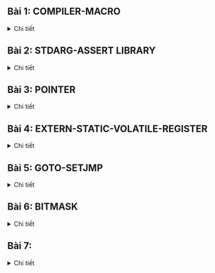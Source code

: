 ## Bài 1: COMPILER-MACRO
<details><summary>Chi tiết</summary>

### Compiler
- Compiler là một phần mềm để biên dịch một hay nhiều chương trình được viết từ ngôn ngữ bậc cao(ngôn ngữ C, C++, python,..) sang ngôn ngữ bậc thấp (thường là ngôn ngữ nhị phân) để nạp cho MCU hoặc máy tính. Hay nói cách khác compiler giống như một thông dịch viên giữa người lập trình và máy tính hoặc MCU.
### Compiler Process 
**Quá trình biên dịch trải qua 4 giai đoạn chính:**
* **Preprocessing**
Quá trình này sẽ biên dịch các file.c hoặc các file.cpp thành các file.i. Ở quá trình này sẽ loại bỏ tất cả các comment, thêm tất cả nột dung của thư viện đã được include ở file.c hoặc file .cpp nếu có và các macro nếu được define thành một file.i.
* **Compilation**
Quá trình này sẽ biên dịch các file.i thành các file.s. Quá trình này là chuyển đổi ngôn ngữ C của chúng ta thành ngôn ngữ assembly code (hợp ngữ). Hợp ngữ có thể được hiểu như là một loại ngôn ngữ của từng loại xử lý mà nhà sản xuất đã viết ra khi thiết kế ra dòng vi xử lý đó để người dùng có thể thuận tiện giao tiếp hơn. Vì vậy mỗi loại vi xử lý khác nhà sản xuất thì sẽ có hợp ngữ khác nhau.
* **Assemble**
Quá trình này sẽ biên dịch các file.s thành các file.o. Quá trình này chuyển đổi assembly code thành object code (mã máy). Vì máy tính bản chất là các bóng bán dẫn điển tử (transistor) nên chúng chỉ hiểu thành các bit logic 0 và 1 để thực hiện các nhiệm vụ.
* **Linhking**
Quá trình này sẽ biên dịch các file .o đã tạ ra trước đó thành một file duy nhất file. exe (executable machine code) hoặc file.hex để nạp cho một số dòng vi điều khiển. 
![Compiler Process](/Image/1.png)*Compiler Process*
### MACRO

Macro là một cơ chế của quá trình tiền xử lý có thể được hiểu là chúng ta sẽ định nghĩa lại nội dụng thành một đoạn nội dung khác ngắn gọn hơn.
MACRO chia thành 3 nhóm chính: 
``` bash
    #include                                             
    #define,#undef
    #if,#elif,#else,#ifdef,#ifndef`
```

**Có một số macro sau:**

- **#include**
    - Cho phép chèn nội dung của  tệp khác vào tệp hiện tại trước khi biên dịch.
    - Sử dụng dấu '< >' cho các tệp tiêu chuẩn như các tệp tiêu đề header file trong các thư mục mục thư viện chuẩn của hệ thống.
    - Sử dụng dấu ' " " ' cho các tệp của người dùng.

- **#define**

    -   Để định nghĩa macro chúng ta dùng cú pháp như sau:

	    ```#define Tên_macro  giá_trị_hoặc_đoạn_mã```

    - Các loại macro gồm:

         **Macro có tham số:** Có thể nhận tham số và thực hiện thao tác trên những tham số đó.

	    ```#define SQUARE(x) ((x) * (x))```

        **Macro không tham số:** Định nghĩa một giá trị cố định

	    ```#define PI 3.14159```

        Để loại bỏ macro ta sử dụng #undef

    **`#if`**
    -  Nếu điều kiện này đúng thì thực hiện đoạn mã phía dưới.

    **`#elif`**
    -  Được sử dụng sau #if hoặc #elif để kiểm tra điều khiện thêm nếu điều kiện trước sai.

    **`#else`**
    - Nếu không có điều kiện nào trước đó đúng thì sẽ thực hiện các câu lệnh sau #else.

    **`#ifdef`**
    - Dùng để kiểm tra xem macro đã được định nghĩa hay chưa.

    **`#ifndef`**
    - Dùng để kiểm tra xem macro chưa được định nghĩa.

**Variadic macros**
macro variadic được sử dụng để định nghĩa ra hàm khi ta không xác định được chính xác input đầu vào. Khi đó ta có #define func(...) dấu 3 chấm sẽ được định nghĩa thành __VA_ARGS__
</details>

## Bài 2: STDARG-ASSERT LIBRARY

<details><summary>Chi tiết</summary>

### Thư viện stdarg.h
- Cung cấp các phương thức để làm việc với các hàm có số lượng input 
parameter không cố định.

### Các macro chính trong thư viện:
- **Va_list**
	
	- Dùng để khai báo 1 biến kiểu dữ liệu lưu trữ thông tin của danh sách đối số biến đổi

	- Cú pháp: ```va_list args;```
	
- **Va_start()**
	
	- Dùng để khởi tạo biến lưu trữ danh sách kiểu va_list vừa lưu.

	- Cú pháp: ```va_start( args, last_fixed_agr);```

	- ```last_fixed_agr``` là đối số cố định cuối cùng trước khi bắt đầu danh sách đối số biến thiên.

	- Ở đây sẽ bắt đầu trỏ từ đối số đầu tiên sau   ```last_fixed_agr```

- **Va_arg()**
	
	- Dùng để truy xuất từng đối số trong danh sách đối số biến đổi.

	- Mỗi lần gọi sẽ truy xuất trả về đối số tiếp theo và di chuyển con trỏ tới đối số kế tiếp.

	- Cú pháp:```va_agr(args, int);```

- **Va_end()**

	- Dùng để kết thúc việc sử dụng danh sách đối số biến đổi, dọn sạch đối tượng va_list và giải phóng tài nguyên.

	- Cú pháp:```va_end(args);```


### Thư viện Assert.h?

 - Dùng để kiểm tra một điều kiện trong mã nguồn và phát hiện lỗi.

 - Thư viện cung cấp 1 macro assert kiểm tra một điều kiện luôn luôn đúng. Nếu sai thì chương trình sẽ dừng và báo lỗi.
 
    - Cú pháp: `assert(biểu_thức);`

</details>

## Bài 3: POINTER
<details><summary>Chi tiết</summary>

### Pointer

- Pointer trong ngôn ngữ lập trình C có thể được hiểu như là một biến có khả năng chứa địa chỉ bộ nhớ của một biến khác. Sử dụng Pointer giúp chúng ta truy cập đến từng vùng nhớ một cách linh họat hơn, hiểu được từng vùng địa chỉ thanh ghi của máy tính.

#### Cách khai báo pointer
``` bash
     int *ptr; // con trỏ trỏ đến address có data là kiểu int 
     char *ptr; // con trỏ trỏ đến address có data là kiểu char 
     float *ptr; // con trỏ trỏ đến address có data là kiểu float
```
#### Lấy địa chỉ của một biến 
``` bash
    int x = 10;
    int *ptr_x = &x;  // ptr_x chứa địa chỉ của x
```
#### Sử dụng con trỏ để truy cập giá trị:
``` bash
    int y = *ptr_x;  // y sẽ chứa giá trị của x 
```
- khi khai báo con trỏ, vì con trỏ chứa địa chỉ nên kích thước của con trỏ sẽ tùy thuộc vào cấu trúc của MCU hoặc máy tính sử dụng.

### Một số loại con trỏ khác
#### Void pointer
- Void pointer thường dùng để trỏ đến bất kỳ địa chỉ nào mà không cần phải quan tâm tới kiểu dữ liệu của giá trị của ô nhớ đó.
- khai báo: 
    ``` bash
     void  *ptr_void;
    ```
#### Pointer to Constant
- Pointer to Constant được hiểu là khi ta định nghĩa kiểu này thì ta không thể thay đổi giá trị địa chỉ mà nó đang trỏ đến(tức là địa chỉ không thay thể thay đổi từ còn trở đó) nhưng chúng ta có thể thay đổi giá trị của tại địa chỉ mà con trỏ đó trỏ tới.
- khai báo:
    ``` bash  
    int value = 5;
    int const *ptr_const = &value;
    printf("value: %d\n", *ptr_const);
    //*ptr_const = 7; // wrong
    value = 9;
    printf("value: %d\n", *ptr_const);
    ```
#### Constant Pointer
- Định nghĩa là một con trỏ mà khi đó giá trị nó trỏ tới địa chỉ không thể thay đổi được. Tức là con trỏ này khi khởi tạo thì nó không thể trỏ đến địa chỉ khác.
- khai báo:
    ``` bash
    int value = 5; 
    int test = 15;
    int *const const_ptr = &value;
    printf("value: %d\n", *const_ptr
    *const_ptr = 7;
    printf("value: %d\n", *const_ptr);
    //const_ptr = &test; // wrong
    ``` 
#### Function pointer
- Pointer to fuction(con trỏ hàm) là một biến chứa địa của một hàm. Có nghĩa nó trỏ tới địa chỉ của một hàm nào đó đã được định nghĩa trong chương trình.
- Khác với các con trỏ khác, con trỏ hàm cho phép ta truyền đối số của hàm khác, truyền hàm như là lưu địa chỉ hàm và trả về một giá trị từ hàm khác. 
- Ví dụ 
    ``` bash
        #include <stdio.h>
        // Hàm mẫu 1
        void greetEnglish() {
            printf("Hello!\n");
        }

        // Hàm mẫu 2
        void greetFrench() {
            printf("Bonjour!\n");
        }

        int main() {

            // Khai báo con trỏ hàm
            void (*ptrToGreet)();

            // Gán địa chỉ của hàm greetEnglish cho con trỏ hàm
            ptrToGreet = greetEnglish;

        // Gọi hàm thông qua con trỏ hàm
        (*ptrToGreet)();  // In ra: Hello!

        // Gán địa chỉ của hàm greetFrench cho con trỏ hàm
            ptrToGreet = greetFrench;

        // Gọi hàm thông qua con trỏ hàm
            (*ptrToGreet)();  // In ra: Bonjour!

        return 0;
        }
    ```
#### Pointer to Pointer 
Pointer to Pointer được hiểu như là một biến chứa chứa địa chỉ của một con trỏ. Con trỏ này trỏ đến địa chỉ của một biến khác và chứa giá trị. Vậy nên khi gọi một con trỏ pointer to pointer thì bản chất nó đang lấy giá trị của biến chứa địa chỉ của địa chỉ của con trỏ nó gán. 

```bash
    #include <stdio.h>
    int main() {
        int value = 42;
        int *ptr1 = &value;  // Con trỏ thường trỏ đến một biến

    int **ptr2 = &ptr1;  // Con trỏ đến con trỏ

        printf("Value: %d\n", **ptr2);

    return 0;
    }
```
#### NULL Pointer
Null Pointer được hiểu như là một con trỏ không trỏ đến bất kỳ đối tượng vùng nhớ cụ thể nào. Khi ta gán cho một biến con trỏ có giá trị là NULL thì còn con trỏ đó đang trỏ tới địa chỉ 0 và địa chỉ đó có giá trị bằng 0.
</details>

## Bài 4: EXTERN-STATIC-VOLATILE-REGISTER
<details><summary>Chi tiết</summary>

### Exern 

- Extern là một từ khóa được sử dụng trong ngôn ngữ lập trình C. Từ khóa này được sử dụng nhằm mục đích thông báo cho chương trình biết rằng một biến hay một hàm đã được định nghĩa ở một file hay một chương trình khác rồi. Điều này giúp việc quản lý dữ liệu dữ các file một cách thuận tiện hơn và trở nên chặt chẻ hơn. Với từ khóa extern thì người dùng có thể sử dụng biến hoặc hàm đó trong một file khác.

- Ví dụ 
    - File main.c
    ``` bash 
    #include <stdio.h>

    int value = 90;

    extern void display();

    int main()
    {
	    printf("hello\n");
	    display();
    }
    ```
    - File other.c
    ``` bash
    #include <stdio.h>

    extern int value;
    void display()
    {
	    printf("value: %d\n", value);
    }
    ```
- Ứng dụng 
    - Cho phép chúng ta chia sẻ biến và hàm giữa nhiều file nguồn trong chương trình 
    - Dùng để kết nối các module hoặc thư viện trong một dự án lớn 
    ...
### Static
#### Static local variables
 - Khi ta khai báo từ khóa Static cho một biến cục bộ (local variables) điều này có ý nghĩa là biến đó sẽ dữ giá trị đó qua các lần gọi hàm và biến đó chỉ có thể được gọi trong hàm đó, và không thể tồn tại ngoài hàm.

- Ví dụ:
    ``` bash 
    #include <stdio.h>

    void exampleFunction() {
        static int count = 0;  // Biến static giữ giá trị qua các lần gọi hàm
        count++;
        printf("Count: %d\n", count);
    }

    int main() {
        exampleFunction();  // In ra "Count: 1"
        exampleFunction();  // In ra "Count: 2"
        exampleFunction();  // In ra "Count: 3"
        return 0;
    }
    ``` 
- Ứng dụng 
    - Lưu trữ giá trh sau những lần gọi hàm nên dùng để theo dõi số lần gọi hàm mà không cần khai báo một biến toàn cục
#### Static local variables
Khi ta khai báo từ khóa Static cho một biến hay một hàm toàn cục, thì điều này có ý nghĩa là biến đó hay hàm đó chỉ có thể hoạt động được trong phạm vi của file nguồn hiện tại này thôi.
- Ví dụ:
    - File main.c
    ``` bash
    #include <stdio.h>

    extern void display();
    //extern int s_g_value;
    extern int g_value;

    int main()
    {
	    printf("hello\n");
	    g_value = 40;
	    display();
	    return 0;
    }
    ``` 
    - File other.c
    ``` bash
    #include <stdio.h>

    int g_value = 30;
    static int s_g_value = 20;


    void display()
    {
	    printf("static global value: %d\n", s_g_value);
	    printf("global value: %d\n", g_value);
    }
    ```
### Volatile
- Từ khóa Volatile trong ngôn ngữ lập trình C được sử dụng tránh việc trình biên dịch tối ưu hóa hoạt động của biến đó trong chương trình. Điều này có nghĩa là trình biên dịch sẽ hiểu là biến đó sẽ có giá trị thay đổi ngẫu nhiên, cho nên trình biên dịch sẽ không được tôi hóa bỏ qua biến đó mà phải thực hiện cập nhật giá trị của biến đó theo dúng định nghĩa ban đầu.


### Register 
Trong ngôn ngữ lập trình C từ khóa Register được sử dụng nhằm mục đích thông báo biến này cần được lưu trữ ở thanh ghi của máy tính, chứ không phải lưu trữ ở bộ nhớ Ram như thông thường. Việc lưu giá trị ở trên thanh ghi sẽ giúp cải thiện tốc độ tính toán dữ liệu một cách nhanh hơn so với việc lưu trữ RAM. Vì quá trình tính toán sẽ được thực hiên bô xư lý toán hoc ALU nên khi ta lưu trữ dữ liệu ở RAM thì MUC sẽ tốn thời gian truyền dữ liệu dữ RAM và thành ghi và sau đó chép dữ liệu lên ALU để tính toán. Vì vậy đối với những biến cần tối ưu hóa về mặt thời gian người ta hường lưu chúng trên bộ nhớ thanh ghi.

Quá trình truyền dữ liệu có thể được mô tả như sau  

![Register](/Image/2.png)

- Ví dụ:
    ``` bash
    #include <stdio.h>
    #include <time.h>

    int main() {
        // Lưu thời điểm bắt đầu
        clock_t start_time = clock();

        // Đoạn mã của chương trình
        for (int i = 0; i < 1000000; ++i) {
          // Thực hiện một số công việc bất kỳ
        }

        // Lưu thời điểm kết thúc
        clock_t end_time = clock();

        // Tính thời gian chạy bằng miligiây
        double time_taken = ((double)(end_time - start_time)) / CLOCKS_PER_SEC;

        printf("Thoi gian chay cua chuong trinh: %f giay\n", time_taken);

        return 0;
    }

    ```
</details>

## Bài 5: GOTO-SETJMP
<details><summary>Chi tiết</summary>

### Goto 
- "goto" là một từ khóa được sử dụng trong ngôn ngữ lập trình C, nó cho phép chương trình nhảy đến một nhãn label đã được đặt trước đó và label đó chỉ được đặt trong cùng một hàm. Việc sử dụng goto mặc dù đem đến khả năng kiểm soát flow của chương trình, tuy nhiên việc sử dụng goto quá nhiều là không tốt vì nó làm cho chương trình chúng ta khó có khả năng bảo trì hơn.

- Ví dụ:
    ``` bash 
    #include <stdio.h>

    int main() {
        int i = 0;
        // Đặt nhãn
        start:
        if (i >= 5) {
            goto end;  // Chuyển control đến nhãn "end"
        }

        printf("%d ", i);
        i++;

        goto start;  // Chuyển control đến nhãn "start"

        // Nhãn "end"
        end:
        printf("\n");

        return 0;
    }
    ```
- Mặc dù goto không được khuyến khích sử dụng vì khả năng khó bảo trì của nó tuy nhiên chúng ta vẫn có thể sử dụng chúng trong một số trường hợp như sau:
    - **Thoát khỏi nhiều cấp độ vòng lặp**
    Trong một số trường hợp việc thoát khỏi nhiều vòng lặp trở nên phức tạp thì việc sử dụng goto để dễ dàng thoát khỏi nhiều vòng lặp hơn
    Ví dụ:
        ``` bash
        for (int i = 0; i < 10; ++i) {
            for (int j = 0; j < 10; ++j) {
            if (some_condition(i, j)) {
                goto exit_loops;
                }
            }
        }
        exit_loops:
        ```
    - **Xử lý lỗi và giải phóng bộ nhớ**   
    Trong trường hợp sử lý lỗi, có thể sử dụng goto để dễ dàng giải phóng bộ nhớ đã được cấp pháp trước khi thoát khỏi hàm

    - **Implement Finite State Machines (FSM)** (máy trạng thái hữu hạn)
    Trong một số trường hợp, đặc biệt là khi triển khai Finite State Machines, goto có thể được sử dụng để chuyển đến các trạng thái khác nhau một cách dễ dàng.
    Ví dụ: 
        ```bash 
        switch (current_state) {
            case STATE_A:
                // Xử lý State A
                if (condition) {
                    goto STATE_B;
                }
                break;

            case STATE_B:
                // Xử lý State B
                break;
        }

        ```
### setjmp.h
- setjmp.h là một thư viện trong ngôn ngữ lập trình C, cung cấp hai hàm đó là setjmp và longjmp. Cả hai hàm này thường được sử dụng để thực hiện sử lý ngoại lệ của chương trình C. Xử lý ngoại lệ có nghĩa là ngoại lệ này vẫn khiến cho chương trình hoạt động một cách bình thường nhưng nó chính là kết quả không mong muốn của người dùng.
- Ví dụ
    ``` bash
    #include <stdio.h>
    #include <setjmp.h>

    jmp_buf buffer;

    void risky_function() {
        printf("Entering risky_function\n");
    
        // Thiết lập điểm cho việc "quay lại"
        if (setjmp(buffer) != 0) {
            printf("Exiting risky_function due to longjmp\n");
            return;
        }

        // Mô phỏng một tình huống lỗi
        int error_condition = 1;
        if (error_condition) {
            printf("Error detected in risky_function\n");
            longjmp(buffer, 1);  // "Quay lại" tới điểm đã được thiết lập bởi setjmp
        }

        printf("Exiting risky_function normally\n");
    }

    int main() {
        printf("Starting main\n");
        risky_function();
        printf("Back in main after risky_function\n");

        return 0;
    }

    ```
</details>

## Bài 6: BITMASK
<details><summary>Chi tiết</summary>

### Bitmask 
- Bitmask là một kĩ thuật được sử dụng để làm việc với các bit. Nó chủ yếu được ứng dụng lưu trữ hoặc thao tác với các flag hoặc để chỉ trạng thái của chân tín hiệu nào đó. Ta có thể chỉ sửa xóa bit đó với Bitmask. Ứng dụng phổ biến của Bitmask có thể nói tới là để tối ưu hóa bộ nhớ,thực hiện các toán với bit, quyền truy cập hoặc các thuộc tính lên đối tượng,..
#### Các toán tử bitwise
**a. AND bitwise**
 - Thực hiện phép AND bitwise giữa các căp bit với nhau. Kết quả bằng 1 nếu cả hai bit đều là 1, còn lại thì kết quả đều bằng 0;
 - Ví dụ khai báo:
    ```bash
    int result = num1 & num2;
    ```
**b. OR bitwise**
- Thực hiện phép OR bitwise giữa các căp bit với nhau. Kết quả bằng 0 nếu cả hai bit đều là 0, còn lại thì kết quả đều bằng 1;
 - Ví dụ khai báo:
    ```bash
    int result = num1 | num2;
    ```
**c. XOR bitwise**
- Thực hiện phép XOR bitwise giữa các căp bit với nhau. Kết quả bằng 0 nếu cả hai bit đều giống nhau(tức là cùng bằng 0 hoặc cùng bằng 1), còn lại thì kết quả đều bằng 1;
 - Ví dụ khai báo:
    ```bash
    int result = num1 ^ num2;
    ```
**d. NOt bitwise**
 - Đây là phép đảo từng bit của một số. Có nghĩa là 0 lấy not sẽ là 1, ngược lại 1 lấy not sẽ là 0
 - Ví dụ khai báo:
    ```bash
    int result = ~num;
    ```
**e. Shift left or Shift right**
 - Dùng để dịch bit sang phải hoặc sang trái 
 - Khi ta muốn dịch các bit từ trái sang phải, ta sử dụng ký hiệu " >> " + với số phần tử muốn dịch, sau khi địch các tùy vào số phần tử muốn dịch mà ta phải thêm bấy nhiêu số bit 0 or bit 1 (xét bit 0 or 1 phải giựa vào giá trị đó có phải là số có dấu hay không or hoặc quy định bởi bit MSB);
 - Ví vụ:
    ```bash
    int resultLeftShift = num >> shiftAmount;
    \\ giả sử ban đầu  num =0b00011110;
    \\ nếu dịch 3 phần từ, tức là shiftAmount =3;
    \\ kết quả dich sang phải 0b00000011;
    ```
 - Khi ta muốn dịch các bit từ phải sang trái, ta sử dụng ký hiệu " << " + với số phần tử muốn dịch, sau khi địch các tùy vào số phần tử muốn dịch mà ta phải thêm bấy nhiêu số bit 0;
 - Ví vụ:
    ```bash
    int resultLeftShift = num << shiftAmount;
    \\ giả sử ban đầu  num =0b00011110;
    \\ nếu dịch 3 phần từ, tức là shiftAmount =3;
    \\ kết quả dich sang trái 0b11110000;
    ```

#### Một số ví dụ về ứng dụng của BITMASK
- example 1:
```bash
#include <stdio.h>
#include <stdint.h>

#define GENDER        1 << 0  // Bit 0: Giới tính (0 = Nữ, 1 = Nam)
#define TSHIRT        1 << 1  // Bit 1: Áo thun (0 = Không, 1 = Có)
#define HAT           1 << 2  // Bit 2: Nón (0 = Không, 1 = Có)
#define SHOES         1 << 3  // Bit 3: Giày (0 = Không, 1 = Có)
// Tự thêm 5 tính năng khác
#define FEATURE1      1 << 4  // Bit 4: Tính năng 1
#define FEATURE2      1 << 5  // Bit 5: Tính năng 2
#define FEATURE3      1 << 6  // Bit 6: Tính năng 3
#define FEATURE4      1 << 7  // Bit 7: Tính năng 4

void enableFeature(uint8_t *features, uint8_t feature) {
    *features |= feature;
}

void disableFeature(uint8_t *features, uint8_t feature) {
    *features &= ~feature;
}


int isFeatureEnabled(uint8_t features, uint8_t feature) {
    return (features & feature) != 0;
}

void listSelectedFeatures(uint8_t features) {
    printf("Selected Features:\n");

    if (features & GENDER) {
        printf("- Gender\n");
    }
    if (features & TSHIRT) {
        printf("- T-Shirt\n");
    }
    if (features & HAT) {
        printf("- Hat\n");
    }
    if (features & SHOES) {
        printf("- Shoes\n");
    }
    // Thêm các điều kiện kiểm tra cho các tính năng khác
}

void removeFeatures(uint8_t *features, uint8_t unwantedFeatures) {
    *features &= ~unwantedFeatures;
}



int main() {
    uint8_t options = 0;
    // Thêm tính năng 
    enableFeature(&options, GENDER | TSHIRT | HAT);

    removeFeatures(&options, TSHIRT);

    // Liệt kê các tính năng đã chọn
    listSelectedFeatures(options);
    
    return 0;
}
```
- example 2:
``` bash
#include <stdio.h>

#define LED1 1 << 0 // 0001
#define LED2 1 << 1 // 0010
#define LED3 1 << 2 // 0100
#define LED4 1 << 3 // 1000


void enableLED(unsigned int *GPIO_PORT, unsigned int LED) {
    *GPIO_PORT |= LED;
}

void disableLED(unsigned int *GPIO_PORT, unsigned int LED) {
    *GPIO_PORT &= ~LED;
}


int main() {
    unsigned int GPIO_PORT = 0; // Giả sử là biến điều khiển cổng GPIO

    // Bật LED1 và LED3
    enableLED(&GPIO_PORT, LED1 | LED3);
    if (GPIO_PORT & LED1 )
    {
        printf("LED1 is on\n");
    }

    if (GPIO_PORT & LED2)
    {
        printf("LED2 is on\n");
    }

    if (GPIO_PORT & LED3)
    {
        printf("LED3 is on\n");
    }
  
    // Tắt LED1 và bật LED2
    disableLED(&GPIO_PORT, LED1);
    enableLED(&GPIO_PORT, LED2);

    if (GPIO_PORT & LED1 )
    {
        printf("LED1 is on\n");
    }

    if (GPIO_PORT & LED2)
    {
        printf("LED2 is on\n");
    }

    if (GPIO_PORT & LED3)
    {
        printf("LED3 is on\n");
    }

    // Cập nhật trạng thái của GPIO_PORT tương ứng với hardware

    return 0;
}

```
- example 3:
```bash
#include <stdio.h>
#include <stdint.h>

#define ENABLE 1
#define DISABLE 0

typedef struct {
    uint8_t LED1 : 1;
    uint8_t LED2 : 1;
    uint8_t LED3 : 1;
    uint8_t LED4 : 1;
    uint8_t LED5 : 1;
    uint8_t LED6 : 1;
    uint8_t LED7 : 1;
    uint8_t LED8 : 1;
} LEDStatus;



int main() {
    LEDStatus ledStatus = {.LED7 = ENABLE};
    // Bật LED 1 và 3
    ledStatus.LED1 = ENABLE;
    ledStatus.LED3 = ENABLE;

    // Kiểm tra trạng thái của LED 1
    if (ledStatus.LED1) {
        printf("LED1 is on\n");
    }


    return 0;
}
```

</details>

## Bài 7:

<details><summary>Chi tiết</summary>


### Struct
- Struct được hiểu như là một kiểu dữ liệu có cấu trúc nó phép các lập trình viên định nghĩa ra nhiều biến có nhiều kiểu dữ liệu khác nhau ở trong đó. mỗi member trong một struct thì sẽ có một vùng nhớ lưu trữ riêng.

- Ví dụ 
  - **Sử dụng Struct**
    ``` bash
    struct Point {
        int x;
        int y;
    };
    void printPoint(struct Point p);

    void updatePoint(struct Point* p, int newX, int newY);

    int main()
    {
        // Để khởi tạo một biến thuộc kiểu struct, bạn sử dụng cú pháp như sau:
        struct Point p1 = {10, 20};
        // Để truy cập các thành viên, bạn sử dụng toán tử ( . ):
        printf("X coordinate: %d\n", p1.x);
    }

    //Bạn có thể truyền một biến thuộc kiểu struct như một tham số cho một hàm.

    void printPoint(struct Point p) {
    printf("(%d, %d)\n", p.x, p.y);

    //Bạn có thể truyền con trỏ đến struct như một tham số cho một hàm, cho phép thay đổi giá trị của struct bên trong hàm.
        void updatePoint(struct Point* p, int newX, int     newY) {
        p->x = newX;
        p->y = newY;
        }

    }
    ```
  - **Sử dụng từ khóa typedef thêm tên cho struct để rút gọn cú pháp khai báo biến:**
    
    ``` bash
    typedef struct {
        char name[50];
        double maxSpeed;
        double maxAccel;
    int seats;
    } Car;

    Car myCar = {.name = "Honda", .maxSpeed = 200.0, .maxAccel = 500.0, .seats = 4};
    ```
- Cách sắp xếp vùng nhớ của Struct 
    Việc hiểu rõ về việc cách sắp xếp vùng nhớ của struct rất quan trọng, nó giúp chúng ta giảm đi kích thước của bộ nhớ. Điều này là rất quan trọng trong khi làm việc với các project về tối ưu hóa bộ nhớ chương trình.
    
    Khi ta định nghĩa một kiểu dữ liệu struct, thì lập tức máy tính sẽ cấp một địa chỉ để lưu trữ Struct đó. Và kích của Struct nó phụ thuộc vào biến có kích thước lớn nhất. 

    ![Register](/Image/3.png)

    ``` bash
    //ban đầu biền a chiếm 1 byte và dư 3 padding 
    //biến b có kiểu dữ liệu 4 byte thì nó lấp đầy và không dư padding nào.
    //biến c có kiểu dữ liệu 2 byte thì lấp đầy 2 ô và dư 2 padding.
    //tính tống số ô nhớ struct này  1 2byte trong đó có 7 byte để chứa data 5 padding 
    ```
- Ứng dụng nhiều trong việc xử lý json và list. Bên cạnh đó còn ứng dụng vào viết diver library trong nhúng ví dụ cấu hình các chức năng của protocol truyền dữ liệu SPI, I2C,...
### Union 
- Union cũng là một kiểu dữ liệu có cấu trúc nó cho phép các lập trình viên định nghĩa nhiều biến có các kiểu dữ liệu khác nha. Tuy nhiên, các member trong union đều sử dụng chung một vung nhớ ( tức là có cùng địa chỉ) và kích thức của một biến có kiểu dữ union phụ thuộc biến Mentor có kích thước lớn nhất.
- Ví dụ

``` bash 
typedef union {
    uint8_t member_1;
    uint16_t member_2;
    uint32_t member_3;
} union_1;

union_1 myUnion;
myUnion.member_3 = 1048574; // các member trong myUnion để có chung 1 vùng địa chỉ nên ta chỉ cần gán giá trị cho bất kỳ member nào thì đều được giá trị như vậy

// kết quả 
/*
member_3 = 1048574 // cho kết đúng với giá trị đã nhập vào ban đầu vì nó có kiểu 4 byte 
member_2 = 65534 // kết quả sai do member_2 chỉ có 16bit vì vậy nó sẽ chữa được 2byte từ giá trị 1048574 và nó lấy từ LSB 
member_1 = 254 // kết quả sai do member_1 có 1 byte nên nó chỉ chứa 1byte tính từ LSB của giá trị 
*/

```
- **Lưu ý kích thước của một kiểu dữ liệu Union là biến được định nghĩa bên trong Union**


### Kết hợp giữa Union và Struct 

``` bash
#include <stdio.h>
#include <stdint.h>
#include <string.h>

// union lồng struct
typedef union {
    struct {
        uint8_t id[2];  // 2byte 
        uint8_t data[4]; // 4byte 
        uint8_t check_sum[2]; // 2byte 
    } data; // thiết kể không có padding 
    // union có 2 biến data và frame và mỗi biến đều cùng vùng địa chỉ và địa chỉ lưu 8byte dữ liệu 
    uint8_t frame[8]; 

} Data_Frame;


int main(int argc, char const *argv[])
{

    // ứng dụng trong việc truyền nhận dữ liệu 
    Data_Frame transmitter_data;
    
    strcpy(transmitter_data.data.id, "10");
    strcpy(transmitter_data.data.data, "1234");
    strcpy(transmitter_data.data.check_sum, "70");

	Data_Frame receiver_data;
    strcpy(receiver_data.frame, transmitter_data.frame);
	
    
    return 0;
}

```

</details>








    